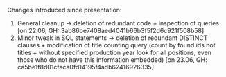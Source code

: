 Changes introduced since presentation:

1) General cleanup -> deletion of redundant code + inspection of queries [on 22.06, GH: 3ab86be7408aed4041b66b3f5f2d6c921f508b58]
2) Minor tweak in SQL statements -> deletion of redundant DISTINCT clauses + modification of title counting query (count by found ids not titles + without specified production year look for all positions, even those who do not have this information embedded) [on 23.06, GH: ca5be1f8d01cfaca0fd14195f4adb62416926335]
